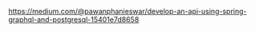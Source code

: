 https://medium.com/@pawanphanieswar/develop-an-api-using-spring-graphql-and-postgresql-15401e7d8658
